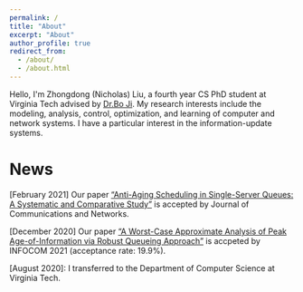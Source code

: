 ```yaml
---
permalink: /
title: "About"
excerpt: "About"
author_profile: true
redirect_from: 
  - /about/
  - /about.html
---
```


Hello, I'm Zhongdong (Nicholas) Liu, a fourth year CS PhD student at Virginia Tech advised by [Dr.Bo Ji](https://people.cs.vt.edu/boji/). My research interests include the modeling, analysis, control, optimization, and learning of computer and network systems. I have a particular interest in the information-update systems. 






News
======
[February 2021] Our paper [“Anti-Aging Scheduling in Single-Server Queues: A Systematic and Comparative Study”](https://github.com/Zhongdong1994/zhongdong1994.github.io/blob/master/files/JCN_AoI.pdf) is accepted by Journal of Communications and Networks.

[December 2020] Our paper [“A Worst-Case Approximate Analysis of Peak Age-of-Information via Robust Queueing Approach”](https://github.com/Zhongdong1994/zhongdong1994.github.io/blob/master/files/Approximte%20Robust-Queueing%20Analysis%20of%20PAoI.pdf) is accpeted by INFOCOM 2021  (acceptance rate: 19.9%).

[August 2020]: I transferred to the Department of Computer Science at Virginia Tech. 


